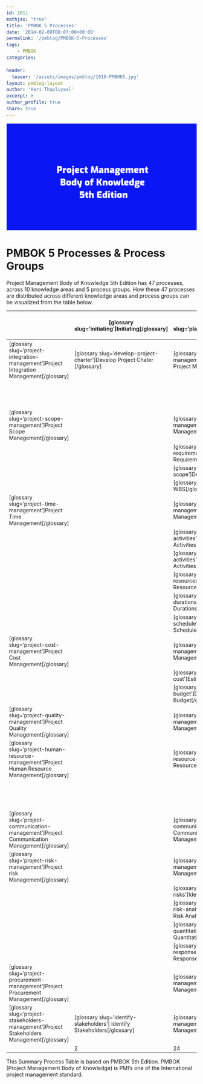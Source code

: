 ```yaml
---
id: 1011   
mathjax: "true"
title: 'PMBOK 5 Processes'
date: '2014-02-09T08:07:00+00:00'
permalink: '/pmblog/PMBOK-5-Processes'
tags: 
    - PMBOK
categories:

header:
  teaser: '/assets/images/pmblog/1010-PMBOK5.jpg'
layout: pmblog-layout 
author: 'Hari Thapliyaal'
excerpt: #
author_profile: true
share: true
---
```

![](/assets/images/pmblog/1010-PMBOK5.jpg)   


# PMBOK 5 Processes &amp; Process Groups

 Project Management Body of Knowledge 5th Edition has 47 processes, across 10 knowledge areas and 5 process groups. How these 47 processes are distributed across different knowledge areas and process groups can be visualized from the table below.

|  | \[glossary slug=’initiating’\]Initiating\[/glossary\] | \[glossary slug=’planning’\]Planning\[/glossary\] | \[glossary slug=’executing’\]Executing\[/glossary\] | \[glossary slug=’monitoring-and-controlling’\]Monitoring &amp; Controlling\[/glossary\] | \[glossary slug=’closing’\]Closing\[/glossary\] |
|---|---|---|---|---|---|
| \[glossary slug=’project-integration-management’\]Project Integration Management\[/glossary\] | \[glossary slug=’develop-project-charter’\]Develop Project Chater \[/glossary\] | \[glossary slug=’develop-project-management-plan’\]Development Project Management Plan\[/glossary\] | \[glossary slug=’direct-and-manage-project-work’\]Direct and Manage Project Execution \[/glossary\] | \[glossary slug=’monitor-and-control-project-work’\]Monitor &amp; Control Project Work \[/glossary\] | \[glossary slug=’close-project-or-phase’\]Close Project or Phase \[/glossary\] |
|  |  |  |  | \[glossary slug=’perform-integrated-change-control’\]Perform Integrated Change Control\[/glossary\] |  |
| \[glossary slug=’project-scope-management’\]Project Scope Management\[/glossary\] |  | \[glossary slug=’plan-scope-management’\]Plan Scope Management\[/glossary\] |  | \[glossary slug=’validate-scope’\]Validate Scope\[/glossary\] |  |
|  |  | \[glossary slug=’collect-requirements’\]Collect Requirements\[/glossary\] |  | \[glossary slug=’control-scope’\]Control Scope\[/glossary\] |  |
|  |  | \[glossary slug=’define-scope’\]Define Scope\[/glossary\] |  |  |  |
|  |  | \[glossary slug=’create-wbs’\]Create WBS\[/glossary\] |  |  |  |
| \[glossary slug=’project-time-management’\]Project Time Management\[/glossary\] |  | \[glossary slug=’plan-schedule-management’\]Plan Schedule Management\[/glossary\] |  | \[glossary slug=’control-schedule’\]Control Schedule\[/glossary\] |  |
|  |  | \[glossary slug=’define-activities’\]Define Activities\[/glossary\] |  |  |  |
|  |  | \[glossary slug=’sequence-activities’\]Sequence Activities\[/glossary\] |  |  |  |
|  |  | \[glossary slug=’estimate-activity-resources’\]Estimate Activity Resources\[/glossary\] |  |  |  |
|  |  | \[glossary slug=’estimate-activity-durations’\]Estimate Activity Durations \[/glossary\] |  |  |  |
|  |  | \[glossary slug=’develop-schedule’\]Develop Schedule\[/glossary\] |  |  |  |
| \[glossary slug=’project-cost-management’\]Project Cost Management\[/glossary\] |  | \[glossary slug=’plan-cost-management’\]Plan Cost Management\[/glossary\] |  | \[glossary slug=’control-cost’\]Control Cost\[/glossary\] |  |
|  |  | \[glossary slug=’estimate-cost’\]Estimate Cost\[/glossary\] |  |  |  |
|  |  | \[glossary slug=’determine-budget’\]Determine Budget\[/glossary\] |  |  |  |
| \[glossary slug=’project-quality-management’\]Project Quality Management\[/glossary\] |  | \[glossary slug=’plan-quality-management’\]Plan Quality Management\[/glossary\] | \[glossary slug=’perform-quality-assurance’\]Perform Quality Assurance\[/glossary\] | \[glossary slug=’control-quality’\]Control Quality\[/glossary\] |  |
| \[glossary slug=’project-human-resource-management’\]Project Human Resource Management\[/glossary\] |  | \[glossary slug=’plan-human-resource-management’\]Plan Human Resource Management\[/glossary\] | \[glossary slug=’acquire-project-team’\]Acquire Project Team\[/glossary\] |  |  |
|  |  |  | \[glossary slug=’develop-project-team’\]Develop Project Team\[/glossary\] |  |  |
|  |  |  | \[glossary slug=’manage-project-team’\]Manage Project Team\[/glossary\] |  |  |
| \[glossary slug=’project-communication-management’\]Project Communication Management\[/glossary\] |  | \[glossary slug=’plan-communications-management’\]Plan Communication Management\[/glossary\] | \[glossary slug=’manage-communications’\]Manage Communications\[/glossary\] | \[glossary slug=’control-communications’\]Control Communications\[/glossary\] |  |
| \[glossary slug=’project-risk-management’\]Project risk Management\[/glossary\] |  | \[glossary slug=’plan-risk-management’\]Plan Risk Management\[/glossary\] |  | \[glossary slug=’control-risks’\]Control Risk\[/glossary\] |  |
|  |  | \[glossary slug=’identify-risks’\]Identify Risks\[/glossary\] |  |  |  |
|  |  | \[glossary slug=’perform-qualitative-risk-analysis’\]Perform Qualitative Risk Analysis\[/glossary\] |  |  |  |
|  |  | \[glossary slug=’perform-quantitative-risk-analysis’\]Perform Quantitative Risk Analysis\[/glossary\] |  |  |  |
|  |  | \[glossary slug=’plan-risk-response’\]Plan Risk Response\[/glossary\] |  |  |  |
| \[glossary slug=’project-procurement-management’\]Project Procurement Management\[/glossary\] |  | \[glossary slug=’plan-procurement-management’\]Plan Procurement Management\[/glossary\] | \[glossary slug=’conduct-procurements’\]Conduct Procurements\[/glossary\] | \[glossary slug=’control-procurements’\]Control Procurements\[/glossary\] | \[glossary slug=’close-procurements’\]Close Procurements \[/glossary\] |
| \[glossary slug=’project-stakeholders-management’\]Project Stakeholders Management\[/glossary\] | \[glossary slug=’identify-stakeholders’\] Identify Stakeholders\[/glossary\] | \[glossary slug=’plan-stakeholder-management’\]Plan Stakeholder Management\[/glossary\] | \[glossary slug=’manage-stakeholder-engagement’\]Manage Stakeholder Engagement\[/glossary\] | \[glossary slug=’control-stakeholder-engagement’\]Control Stakeholder Engagement\[/glossary\] |  |
|  | 2 | 24 | 8 | 11 | 2 |

This Summary Process Table is based on PMBOK 5th Edition. PMBOK (Project Management Body of Knowledge) is PMI’s one of the International project management standard.